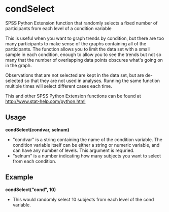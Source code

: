 # condSelect

SPSS Python Extension function that randomly selects a fixed number of participants from each level of a condition variable

This is useful when you want to graph trends by condition, but there are too many participants to make sense of the graphs containing all of the participants. The function allows you to limit the data set with a small sample in each condition, enough to allow you to see the trends but not so many that the number of overlapping data points obscures what's going on in the graph.

Observations that are not selected are kept in the data set, but are de-selected so that they are not used in analyses. Running the same function multiple times will select different cases each time. 

This and other SPSS Python Extension functions can be found at http://www.stat-help.com/python.html

## Usage
**condSelect(condvar, selnum)**
* "condvar" is a string containing the name of the condition variable. The condition variable itself can be either a string or numeric variable, and can have any number of levels. This argument is requried.
* "selnum" is a number indicating how many subjects you want to select from each condition.

## Example
**condSelect("cond", 10)**
* This would randomly select 10 subjects from each level of the cond variable.
